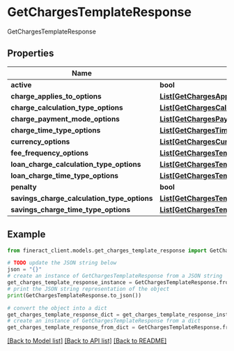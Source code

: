 # GetChargesTemplateResponse

GetChargesTemplateResponse

## Properties

Name | Type | Description | Notes
------------ | ------------- | ------------- | -------------
**active** | **bool** |  | [optional] 
**charge_applies_to_options** | [**List[GetChargesAppliesToResponse]**](GetChargesAppliesToResponse.md) |  | [optional] 
**charge_calculation_type_options** | [**List[GetChargesCalculationTypeResponse]**](GetChargesCalculationTypeResponse.md) |  | [optional] 
**charge_payment_mode_options** | [**List[GetChargesPaymentModeResponse]**](GetChargesPaymentModeResponse.md) |  | [optional] 
**charge_time_type_options** | [**List[GetChargesTimeTypeResponse]**](GetChargesTimeTypeResponse.md) |  | [optional] 
**currency_options** | [**List[GetChargesCurrencyResponse]**](GetChargesCurrencyResponse.md) |  | [optional] 
**fee_frequency_options** | [**List[GetChargesTemplateFeeFrequencyOptions]**](GetChargesTemplateFeeFrequencyOptions.md) |  | [optional] 
**loan_charge_calculation_type_options** | [**List[GetChargesTemplateLoanChargeCalculationTypeOptions]**](GetChargesTemplateLoanChargeCalculationTypeOptions.md) |  | [optional] 
**loan_charge_time_type_options** | [**List[GetChargesTemplateLoanChargeTimeTypeOptions]**](GetChargesTemplateLoanChargeTimeTypeOptions.md) |  | [optional] 
**penalty** | **bool** |  | [optional] 
**savings_charge_calculation_type_options** | [**List[GetChargesTemplateLoanChargeCalculationTypeOptions]**](GetChargesTemplateLoanChargeCalculationTypeOptions.md) |  | [optional] 
**savings_charge_time_type_options** | [**List[GetChargesTemplateLoanChargeTimeTypeOptions]**](GetChargesTemplateLoanChargeTimeTypeOptions.md) |  | [optional] 

## Example

```python
from fineract_client.models.get_charges_template_response import GetChargesTemplateResponse

# TODO update the JSON string below
json = "{}"
# create an instance of GetChargesTemplateResponse from a JSON string
get_charges_template_response_instance = GetChargesTemplateResponse.from_json(json)
# print the JSON string representation of the object
print(GetChargesTemplateResponse.to_json())

# convert the object into a dict
get_charges_template_response_dict = get_charges_template_response_instance.to_dict()
# create an instance of GetChargesTemplateResponse from a dict
get_charges_template_response_from_dict = GetChargesTemplateResponse.from_dict(get_charges_template_response_dict)
```
[[Back to Model list]](../README.md#documentation-for-models) [[Back to API list]](../README.md#documentation-for-api-endpoints) [[Back to README]](../README.md)


